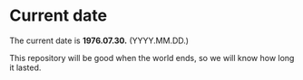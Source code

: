 # Current date

The current date is **1976.07.30.** (YYYY.MM.DD.)

This repository will be good when the world ends, so we will know how long it lasted.